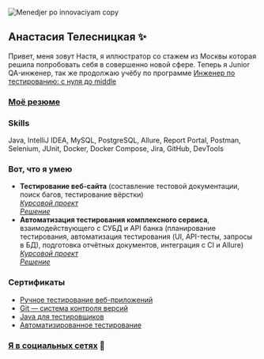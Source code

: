 
![Menedjer po innovaciyam copy](https://user-images.githubusercontent.com/108212488/210789522-f270ed80-8342-42f6-bfce-eaf8255e365d.png)

## Анастасия Телесницкая ✨

Привет, меня зовут Настя, я иллюстратор со стажем из Москвы которая решила попробовать себя в совершенно новой сфере.
Теперь я Junior QA-инженер, так же продолжаю учёбу по программе [Инженер по тестированию: с нуля до middle](https://netology.ru/programs/qa-middle#/lessons)

### [Моё резюме](https://hh.ru/resume/6b90c6a9ff0b92f2e70039ed1f574267727146)  

### Skills
Java, IntelliJ IDEA, MySQL, PostgreSQL, Allure, Report Portal, Postman, Selenium, JUnit, Docker, Docker Compose, Jira, GitHub, DevTools

### Вот, что я умею
* **Тестирование веб-сайта** (составление тестовой документации, поиск багов, тестирование вёрстки)  
  *[Курсовой проект](https://github.com/netology-code/iqa-diplom/blob/main/README.md)*  
  *[Решение](https://docs.google.com/spreadsheets/d/1yurVPMyOh-df79Js7UHtHKyONZlm5ih0SNKLL2n-pWY/edit?usp=share_link)*  
* **Автоматизация тестирования комплексного сервиса**, взаимодействующего с СУБД и API банка (планирование тестирования, автоматизация тестирования (UI, API-тесты, запросы в БД), подготовка отчётных документов, интеграция с CI и Allure)  
  *[Курсовой проект](https://github.com/netology-code/aqa-qamid-diplom)*  
  *[Решение](https://github.com/nancygespens/Aqa_qamid_CourseWork.git)*  

### Сертификаты
* [Ручное тестирование веб-приложений](https://github.com/nancygespens/AnastasiaTelesnitckaya/blob/6631642b4b33f22c98db5b1af473aed92058fa37/Certificates/certificate.pdf) 
* [Git — система контроля версий](https://github.com/nancygespens/AnastasiaTelesnitckaya/blob/6631642b4b33f22c98db5b1af473aed92058fa37/Certificates/certificate%20(1).pdf)
* [Java для тестировщиков](https://github.com/nancygespens/AnastasiaTelesnitckaya/blob/6631642b4b33f22c98db5b1af473aed92058fa37/Certificates/certificate%20(2).pdf)
* [Автоматизированное тестирование](https://github.com/nancygespens/AnastasiaTelesnitckaya/blob/6631642b4b33f22c98db5b1af473aed92058fa37/Certificates/certificate%20(3).pdf)

### [Я в социальных сетях](https://linktr.ee/gespens) 👋


